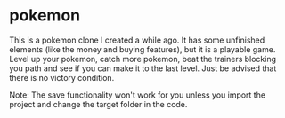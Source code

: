 # pokemon
This is a pokemon clone I created a while ago. It has some unfinished elements (like the money and buying features), but it is a playable game. Level up your pokemon, catch more pokemon, beat the trainers blocking you path and see if you can make it to the last level. Just be advised that there is no victory condition.

Note:
The save functionality won't work for you unless you import the project and change the target folder in the code.
